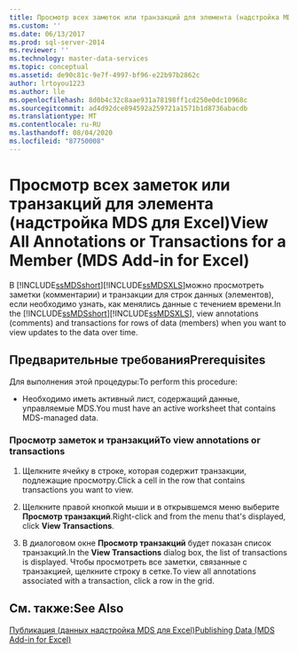 ```yaml
---
title: Просмотр всех заметок или транзакций для элемента (надстройка MDS для Excel) | Документы Майкрософт
ms.custom: ''
ms.date: 06/13/2017
ms.prod: sql-server-2014
ms.reviewer: ''
ms.technology: master-data-services
ms.topic: conceptual
ms.assetid: de90c81c-9e7f-4997-bf96-e22b97b2862c
author: lrtoyou1223
ms.author: lle
ms.openlocfilehash: 8d0b4c32c8aae931a78198ff1cd250e0dc10968c
ms.sourcegitcommit: ad4d92dce894592a259721a1571b1d8736abacdb
ms.translationtype: MT
ms.contentlocale: ru-RU
ms.lasthandoff: 08/04/2020
ms.locfileid: "87750008"
---
```

# <a name="view-all-annotations-or-transactions-for-a-member-mds-add-in-for-excel"></a><span data-ttu-id="a4fe9-102">Просмотр всех заметок или транзакций для элемента (надстройка MDS для Excel)</span><span class="sxs-lookup"><span data-stu-id="a4fe9-102">View All Annotations or Transactions for a Member (MDS Add-in for Excel)</span></span>
  <span data-ttu-id="a4fe9-103">В [!INCLUDE[ssMDSshort](../../includes/ssmdsshort-md.md)][!INCLUDE[ssMDSXLS](../../includes/ssmdsxls-md.md)]можно просмотреть заметки (комментарии) и транзакции для строк данных (элементов), если необходимо узнать, как менялись данные с течением времени.</span><span class="sxs-lookup"><span data-stu-id="a4fe9-103">In the [!INCLUDE[ssMDSshort](../../includes/ssmdsshort-md.md)][!INCLUDE[ssMDSXLS](../../includes/ssmdsxls-md.md)], view annotations (comments) and transactions for rows of data (members) when you want to view updates to the data over time.</span></span>  
  
## <a name="prerequisites"></a><span data-ttu-id="a4fe9-104">Предварительные требования</span><span class="sxs-lookup"><span data-stu-id="a4fe9-104">Prerequisites</span></span>  
 <span data-ttu-id="a4fe9-105">Для выполнения этой процедуры:</span><span class="sxs-lookup"><span data-stu-id="a4fe9-105">To perform this procedure:</span></span>  
  
-   <span data-ttu-id="a4fe9-106">Необходимо иметь активный лист, содержащий данные, управляемые MDS.</span><span class="sxs-lookup"><span data-stu-id="a4fe9-106">You must have an active worksheet that contains MDS-managed data.</span></span>  
  
### <a name="to-view-annotations-or-transactions"></a><span data-ttu-id="a4fe9-107">Просмотр заметок и транзакций</span><span class="sxs-lookup"><span data-stu-id="a4fe9-107">To view annotations or transactions</span></span>  
  
1.  <span data-ttu-id="a4fe9-108">Щелкните ячейку в строке, которая содержит транзакции, подлежащие просмотру.</span><span class="sxs-lookup"><span data-stu-id="a4fe9-108">Click a cell in the row that contains transactions you want to view.</span></span>  
  
2.  <span data-ttu-id="a4fe9-109">Щелкните правой кнопкой мыши и в открывшемся меню выберите **Просмотр транзакций**.</span><span class="sxs-lookup"><span data-stu-id="a4fe9-109">Right-click and from the menu that's displayed, click **View Transactions**.</span></span>  
  
3.  <span data-ttu-id="a4fe9-110">В диалоговом окне **Просмотр транзакций** будет показан список транзакций.</span><span class="sxs-lookup"><span data-stu-id="a4fe9-110">In the **View Transactions** dialog box, the list of transactions is displayed.</span></span> <span data-ttu-id="a4fe9-111">Чтобы просмотреть все заметки, связанные с транзакцией, щелкните строку в сетке.</span><span class="sxs-lookup"><span data-stu-id="a4fe9-111">To view all annotations associated with a transaction, click a row in the grid.</span></span>  
  
## <a name="see-also"></a><span data-ttu-id="a4fe9-112">См. также:</span><span class="sxs-lookup"><span data-stu-id="a4fe9-112">See Also</span></span>  
 [<span data-ttu-id="a4fe9-113">Публикация &#40;данных надстройка MDS для Excel&#41;</span><span class="sxs-lookup"><span data-stu-id="a4fe9-113">Publishing Data &#40;MDS Add-in for Excel&#41;</span></span>](overview-importing-data-from-excel-mds-add-in-for-excel.md)  
  
  
